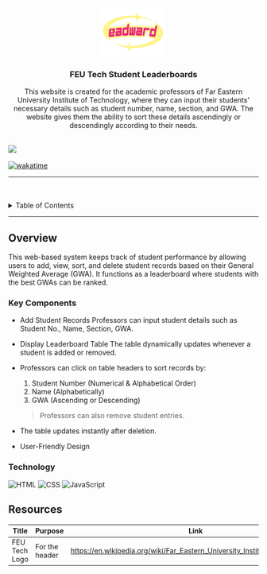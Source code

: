 <a name="readme-top">

<br/>

<br />
<div align="center">
  <a href="https://github.com/eadwardandrei/">
  <!-- TODO: If you want to add logo or banner you can add it here -->
    <img src="./assets/img/eadwardlogo.png" alt="Eadward" width="130" height="100">
  </a>
<!-- TODO: Change Title to the name of the title of your Project -->
  <h3 align="center">FEU Tech Student Leaderboards</h3>
</div>
<!-- TODO: Make a short description -->
<div align="center">
  This website is created for the academic professors of Far Eastern University Institute of Technology, where they can input their students' necessary details such as student number, name, section, and GWA. The website gives them the ability to sort these details ascendingly or descendingly according to their needs.
</div>

<br />

<!-- TODO: Change the zyx-0314 into your github username  -->
<!-- TODO: Change the WD-Template-Project into the same name of your folder -->
![](https://visit-counter.vercel.app/counter.png?page=eadwardandrei/AWD-Seatwork-1-Leaderboards-L-E-25/it0063%20-%20seatwork1/)

[![wakatime](https://wakatime.com/badge/user/018dd99a-4985-4f98-8216-6ca6fe2ce0f8/project/63501637-9a31-42f0-960d-4d0ab47977f8.svg)](https://wakatime.com/badge/user/018dd99a-4985-4f98-8216-6ca6fe2ce0f8/project/63501637-9a31-42f0-960d-4d0ab47977f8)

---

<br />
<br />

<!-- TODO: If you want to add more layers for your readme -->
<details>
  <summary>Table of Contents</summary>
  <ol>
    <li>
      <a href="#overview">Overview</a>
      <ol>
        <li>
          <a href="#key-components">Key Components</a>
        </li>
        <li>
          <a href="#technology">Technology</a>
        </li>
      </ol>
    </li>
    <li>
      <a href="#rule,-practices-and-principles">Rules, Practices and Principles</a>
    </li>
    <li>
      <a href="#resources">Resources</a>
    </li>
  </ol>
</details>

---

## Overview

<!-- TODO: To be changed -->
<!-- The following are just sample -->
This web-based system keeps track of student performance by allowing users to add, view, sort, and delete student records based on their General Weighted Average (GWA). It functions as a leaderboard where students with the best GWAs can be ranked.

### Key Components
<!-- TODO: List of Key Components -->
<!-- The following are just sample -->
- Add Student Records 
Professors can input student details such as Student No., Name, Section, GWA.

- Display Leaderboard Table 
The table dynamically updates whenever a student is added or removed.

- Professors can click on table headers to sort records by:
  1. Student Number (Numerical & Alphabetical Order)
  2. Name (Alphabetically)
  3. GWA (Ascending or Descending)
  > Professors can also remove student entries.

- The table updates instantly after deletion.
- User-Friendly Design 

### Technology
<!-- TODO: List of Technology Used -->
![HTML](https://img.shields.io/badge/HTML-E34F26?style=for-the-badge&logo=html5&logoColor=white)
![CSS](https://img.shields.io/badge/CSS-1572B6?style=for-the-badge&logo=css3&logoColor=white)
![JavaScript](https://img.shields.io/badge/JavaScript-F7DF1E?style=for-the-badge&logo=javascript&logoColor=white)


## Resources

<!-- TODO: Add References -->
| Title | Purpose | Link |
|-|-|-|
| FEU Tech Logo | For the header | https://en.wikipedia.org/wiki/Far_Eastern_University_Institute_of_Technology |
